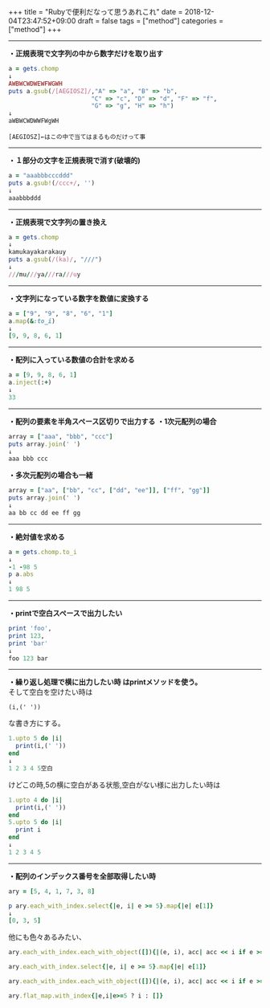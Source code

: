 +++
title = "Rubyで便利だなって思うあれこれ"
date = 2018-12-04T23:47:52+09:00
draft = false
tags = ["method"]
categories = ["method"]
+++

***
**・正規表現で文字列の中から数字だけを取り出す**
```first.rb
a = gets.chomp
↓
AWBWCWDWEWFWGWH
puts a.gsub(/[AEGIOSZ]/,"A" => "a", "B" => "b",
                       "C" => "c", "D" => "d", "F" => "f",
                       "G" => "g", "H" => "h")
↓
aWBWCWDWWFWgWH

```

```
[AEGIOSZ]←はこの中で当てはまるものだけって事
```
***
**・１部分の文字を正規表現で消す(破壊的)**
```first.rb
a = "aaabbbcccddd"
puts a.gsub!(/ccc+/, '')
↓
aaabbbddd
```
***
**・正規表現で文字列の置き換え**

```first.rb
a = gets.chomp
↓
kamukayakarakauy
puts a.gsub(/(ka)/, "///")
↓
///mu///ya///ra///uy
```
***
**・文字列になっている数字を数値に変換する**
```first.rb
a = ["9", "9", "8", "6", "1"]
a.map(&:to_i)
↓
[9, 9, 8, 6, 1]
```
***
**・配列に入っている数値の合計を求める**
```first.rb
a = [9, 9, 8, 6, 1]
a.inject(:+)
↓
33
```
***
**・配列の要素を半角スペース区切りで出力する**
**・1次元配列の場合**
```first.rb
array = ["aaa", "bbb", "ccc"]
puts array.join(' ')
↓
aaa bbb ccc
```

**・多次元配列の場合も一緒**
```first.rb
array = ["aa", ["bb", "cc", ["dd", "ee"]], ["ff", "gg"]]
puts array.join(' ')
↓
aa bb cc dd ee ff gg
```
***
**・絶対値を求める**
```first.rb
a = gets.chomp.to_i
↓
-1 -98 5
p a.abs
↓
1 98 5
```
***
**・printで空白スペースで出力したい**
```first.rb
print 'foo',
print 123,
print 'bar'
↓
foo 123 bar
```
***
**・繰り返し処理で横に出力したい時
はprintメソッドを使う。**<br>そして空白を空けたい時は
```
(i,(' '))
```
な書き方にする。
```first.rb
1.upto 5 do |i|
  print(i,(' '))
end
↓
1 2 3 4 5空白
```
けどこの時,5の横に空白がある状態,空白がない様に出力したい時は
```first.rb
1.upto 4 do |i|
  print(i,(' '))
end
5.upto 5 do |i|
  print i
end
↓
1 2 3 4 5
```
***
**・配列のインデックス番号を全部取得したい時**
```first.rb
ary = [5, 4, 1, 7, 3, 8]

p ary.each_with_index.select{|e, i| e >= 5}.map{|e| e[1]}
↓
[0, 3, 5]
```
他にも色々あるみたい、
```first.rb
ary.each_with_index.each_with_object([]){|(e, i), acc| acc << i if e >= 5}

ary.each_with_index.select{|e, i| e >= 5}.map{|e| e[1]}

ary.each_with_index.each_with_object([]){|(e, i), acc| acc << i if e >= 5}

ary.flat_map.with_index{|e,i|e>=5 ? i : []}
```
